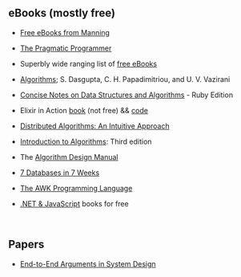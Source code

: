 ## eBooks (mostly free)

* [Free eBooks from Manning](https://freecontent.manning.com/free-ebooks-from-manning/)

* [The Pragmatic Programmer](https://www.cin.ufpe.br/~cavmj/104The%20Pragmatic%20Programmer,%20From%20Journeyman%20To%20Master%20-%20Andrew%20Hunt,%20David%20Thomas%20-%20Addison%20Wesley%20-%201999.pdf)

* Superbly wide ranging list of [free eBooks](https://breue.com/free_programming_books)

* [Algorithms](http://algorithmics.lsi.upc.edu/docs/Dasgupta-Papadimitriou-Vazirani.pdf); S. Dasgupta, C. H. Papadimitriou, and U. V. Vazirani

* [Concise Notes on Data Structures and Algorithms](https://freecomputerbooks.com/Ruby-Data-Structures-and-Algorithms.html#downloadLinks) - Ruby Edition

* Elixir in Action [book](https://www.manning.com/books/elixir-in-action-second-edition) (not free) && [code](https://github.com/sasa1977/elixir-in-action/tree/master/code_samples)

* [Distributed Algorithms: An Intuitive Approach](https://doc.lagout.org/science/0_Computer%20Science/2_Algorithms/Distributed%20Algorithms_%20An%20Intuitive%20Approach%20%5BFokkink%202013-12-06%5D.pdf)

* [Introduction to Algorithms](https://www.pdfdrive.com/introduction-to-algorithms-third-edition-e42987274.html): Third edition

* The [Algorithm Design Manual](https://mimoza.marmara.edu.tr/~msakalli/cse706_12/SkienaTheAlgorithmDesignManual.pdf)

* [7 Databases in 7 Weeks](https://www.pdfdrive.com/seven-databases-in-seven-weeks-e34635780.html)

* [The AWK Programming Language](https://ia803404.us.archive.org/0/items/pdfy-MgN0H1joIoDVoIC7/The_AWK_Programming_Language.pdf)

* [.NET & JavaScript](https://www.syncfusion.com/succinctly-free-ebooks) books for free

<br />

## Papers 

* [End-to-End Arguments in System Design](https://web.mit.edu/Saltzer/www/publications/endtoend/endtoend.pdf)



